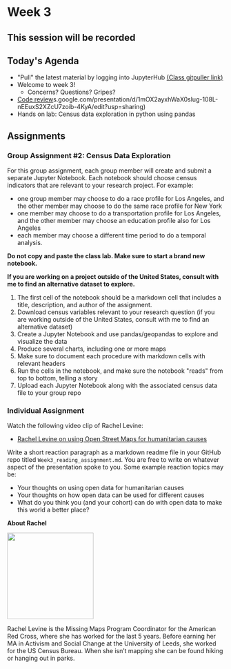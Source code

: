 # Week 3

## This session will be recorded

## Today's Agenda
*   "Pull" the latest material by logging into JupyterHub [(Class gitpuller link)](https://jupyter.idre.ucla.edu/hub/user-redirect/git-pull?repo=https%3A%2F%2Fgithub.com%2Fyohman%2F21W-DH140&urlpath=tree%2F21W-DH140%2F&branch=master)
*   Welcome to week 3!
    * Concerns? Questions? Gripes?
*   [Code review](https://doc)s.google.com/presentation/d/1mOX2ayxhWaX0slug-108L-nEEuxS2XZcU7zoib-4KyA/edit?usp=sharing)
*   Hands on lab: Census data exploration in python using pandas

## Assignments

### Group Assignment #2: Census Data Exploration

For this group assignment, each group member will create and submit a separate Jupyter Notebook. Each notebook should choose census indicators that are relevant to your research project. For example:

-  one group member may choose to do a race profile for Los Angeles, and the other member may choose to do the same race profile for New York
-  one member may choose to do a transportation profile for Los Angeles, and the other member may choose an education profile also for Los Angeles
-  each member may choose a different time period to do a temporal analysis.

**Do not copy and paste the class lab. Make sure to start a brand new notebook.**

**If you are working on a project outside of the United States, consult with me to find an alternative dataset to explore.**

1.   The first cell of the notebook should be a markdown cell that includes a title, description, and author of the assignment.
1.   Download census variables relevant to your research question (if you are working outside of the United States, consult with me to find an alternative dataset)
1.   Create a Jupyter Notebook and use pandas/geopandas to explore and visualize the data
1.   Produce several charts, including one or more maps
1.   Make sure to document each procedure with markdown cells with relevant headers
1.   Run the cells in the notebook, and make sure the notebook "reads" from top to bottom, telling a story
1.   Upload each Jupyter Notebook along with the associated census data file to your group repo

### Individual Assignment

Watch the following video clip of Rachel Levine:

*  [Rachel Levine on using Open Street Maps for humanitarian causes](https://youtu.be/5zastnYViHU)

Write a short reaction paragraph as a markdown readme file in your GitHub repo titled `Week3_reading_assignment.md`. You are free to write on whatever aspect of the presentation spoke to you. Some example reaction topics may be:

* Your thoughts on using open data for humanitarian causes
* Your thoughts on how open data can be used for different causes
* What do you think you (and your cohort) can do with open data to make this world a better place?

**About Rachel**

<img src="https://lh6.googleusercontent.com/CwlRS3CbsTRz_QIqtHUMEjSTl8crdxZv42QYnAAHH4sQ5v51W-Y_I702rUzQdgZ-Kr0X4uyCdO83Sxtae3VKfoDUj88PMKI0jYSas13bb2HEODy1TsQ=w1280" width=200>

Rachel Levine is the Missing Maps Program Coordinator for the American Red Cross, where she has worked for the last 5 years.  Before earning her MA in Activism and Social Change at the University of Leeds, she worked for the US Census Bureau. When she isn’t mapping she can be found hiking or hanging out in parks.
